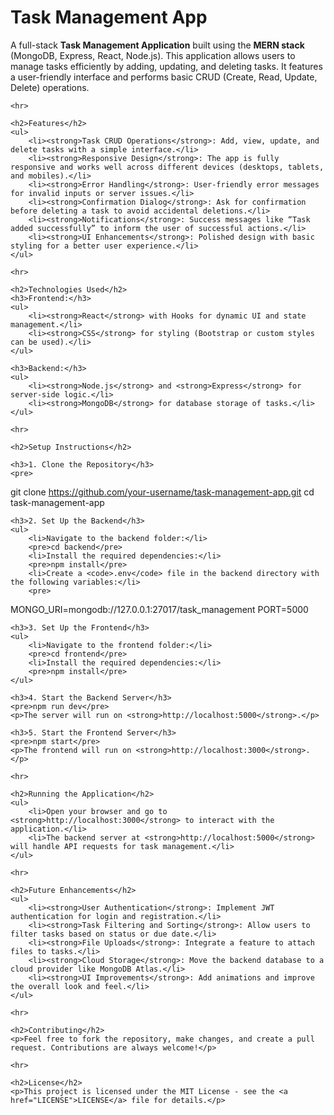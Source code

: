 <!DOCTYPE html>
<html lang="en">
<head>
    <meta charset="UTF-8">
    <meta name="viewport" content="width=device-width, initial-scale=1.0">
    <title>Task Management App - README</title>
</head>
<body>
    <h1>Task Management App</h1>
    <p>A full-stack <strong>Task Management Application</strong> built using the <strong>MERN stack</strong> (MongoDB, Express, React, Node.js). This application allows users to manage tasks efficiently by adding, updating, and deleting tasks. It features a user-friendly interface and performs basic CRUD (Create, Read, Update, Delete) operations.</p>
    
    <hr>

    <h2>Features</h2>
    <ul>
        <li><strong>Task CRUD Operations</strong>: Add, view, update, and delete tasks with a simple interface.</li>
        <li><strong>Responsive Design</strong>: The app is fully responsive and works well across different devices (desktops, tablets, and mobiles).</li>
        <li><strong>Error Handling</strong>: User-friendly error messages for invalid inputs or server issues.</li>
        <li><strong>Confirmation Dialog</strong>: Ask for confirmation before deleting a task to avoid accidental deletions.</li>
        <li><strong>Notifications</strong>: Success messages like “Task added successfully” to inform the user of successful actions.</li>
        <li><strong>UI Enhancements</strong>: Polished design with basic styling for a better user experience.</li>
    </ul>

    <hr>

    <h2>Technologies Used</h2>
    <h3>Frontend:</h3>
    <ul>
        <li><strong>React</strong> with Hooks for dynamic UI and state management.</li>
        <li><strong>CSS</strong> for styling (Bootstrap or custom styles can be used).</li>
    </ul>
    
    <h3>Backend:</h3>
    <ul>
        <li><strong>Node.js</strong> and <strong>Express</strong> for server-side logic.</li>
        <li><strong>MongoDB</strong> for database storage of tasks.</li>
    </ul>

    <hr>

    <h2>Setup Instructions</h2>

    <h3>1. Clone the Repository</h3>
    <pre>
git clone https://github.com/your-username/task-management-app.git
cd task-management-app
    </pre>

    <h3>2. Set Up the Backend</h3>
    <ul>
        <li>Navigate to the backend folder:</li>
        <pre>cd backend</pre>
        <li>Install the required dependencies:</li>
        <pre>npm install</pre>
        <li>Create a <code>.env</code> file in the backend directory with the following variables:</li>
        <pre>
MONGO_URI=mongodb://127.0.0.1:27017/task_management
PORT=5000
        </pre>
    </ul>

    <h3>3. Set Up the Frontend</h3>
    <ul>
        <li>Navigate to the frontend folder:</li>
        <pre>cd frontend</pre>
        <li>Install the required dependencies:</li>
        <pre>npm install</pre>
    </ul>

    <h3>4. Start the Backend Server</h3>
    <pre>npm run dev</pre>
    <p>The server will run on <strong>http://localhost:5000</strong>.</p>

    <h3>5. Start the Frontend Server</h3>
    <pre>npm start</pre>
    <p>The frontend will run on <strong>http://localhost:3000</strong>.</p>

    <hr>

    <h2>Running the Application</h2>
    <ul>
        <li>Open your browser and go to <strong>http://localhost:3000</strong> to interact with the application.</li>
        <li>The backend server at <strong>http://localhost:5000</strong> will handle API requests for task management.</li>
    </ul>

    <hr>

    <h2>Future Enhancements</h2>
    <ul>
        <li><strong>User Authentication</strong>: Implement JWT authentication for login and registration.</li>
        <li><strong>Task Filtering and Sorting</strong>: Allow users to filter tasks based on status or due date.</li>
        <li><strong>File Uploads</strong>: Integrate a feature to attach files to tasks.</li>
        <li><strong>Cloud Storage</strong>: Move the backend database to a cloud provider like MongoDB Atlas.</li>
        <li><strong>UI Improvements</strong>: Add animations and improve the overall look and feel.</li>
    </ul>

    <hr>

    <h2>Contributing</h2>
    <p>Feel free to fork the repository, make changes, and create a pull request. Contributions are always welcome!</p>

    <hr>

    <h2>License</h2>
    <p>This project is licensed under the MIT License - see the <a href="LICENSE">LICENSE</a> file for details.</p>
</body>
</html>
